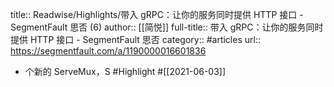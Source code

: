 title:: Readwise/Highlights/带入 gRPC：让你的服务同时提供 HTTP 接口 - SegmentFault 思否 (6)
author:: [[简悦]]
full-title:: 带入 gRPC：让你的服务同时提供 HTTP 接口 - SegmentFault 思否
category:: #articles
url:: https://segmentfault.com/a/1190000016601836

- 个新的 ServeMux，S #Highlight #[[2021-06-03]]